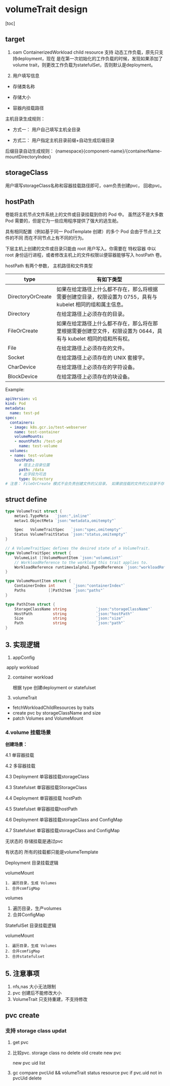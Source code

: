 # volumeTrait design

[toc]

## target

1. oam ContainerizedWorkload child resource 支持 动态工作负载，原先只支持deployment，现在 是在第一次初始化的工作负载的时候，发现如果添加了 volume
   trait，则更改工作负载为statefulSet，否则默认是deployment。

2. 用户填写信息

- 存储类名称

- 存储大小

- 容器内挂载路径

  

主机目录生成规则： 

- 方式一： 用户自己填写主机全目录

- 方式二： 用户指定主机目录前缀+自动生成后缀目录



后缀目录自动生成规则： {namespace}{component-name}/{containerName-mountDirectoryIndex}





## storageClass

用户填写storageClass名称和容器挂载路径即可，oam负责创建pvc， 回收pvc。



## hostPath

卷能将主机节点文件系统上的文件或目录挂载到你的 Pod 中。 虽然这不是大多数 Pod 需要的，但是它为一些应用程序提供了强大的逃生舱。

具有相同配置（例如基于同一 PodTemplate 创建）的多个 Pod 会由于节点上文件的不同 而在不同节点上有不同的行为。

下层主机上创建的文件或目录只能由 root 用户写入。你需要在 特权容器 中以 root 身份运行进程，或者修改主机上的文件权限以便容器能够写入 hostPath 卷。

hostPath 有两个参数， 主机路径和文件类型

|type |有如下类型|
|--------|--------|
|DirectoryOrCreate|    如果在给定路径上什么都不存在，那么将根据需要创建空目录，权限设置为 0755，具有与 kubelet 相同的组和属主信息。|
|Directory|    在给定路径上必须存在的目录。|
|FileOrCreate|    如果在给定路径上什么都不存在，那么将在那里根据需要创建空文件，权限设置为 0644，具有与 kubelet 相同的组和所有权。|
|File    |在给定路径上必须存在的文件。|
|Socket|    在给定路径上必须存在的 UNIX 套接字。|
|CharDevice    |在给定路径上必须存在的字符设备。|
|BlockDevice    |在给定路径上必须存在的块设备。|

Example:

```yaml
apiVersion: v1
kind: Pod
metadata:
  name: test-pd
spec:
  containers:
  - image: k8s.gcr.io/test-webserver
    name: test-container
    volumeMounts:
    - mountPath: /test-pd
      name: test-volume
  volumes:
  - name: test-volume
    hostPath:
      # 宿主上目录位置
      path: /data
      # 此字段为可选
      type: Directory
# 注意： FileOrCreate 模式不会负责创建文件的父目录。 如果欲挂载的文件的父目录不存在，Pod 启动会失败。 为了确保这种模式能够工作，可以尝试把文件和它对应的目录分开挂载，如 FileOrCreate 配置 所示。
```



## struct define

```go
type VolumeTrait struct {
	metav1.TypeMeta   `json:",inline"`
	metav1.ObjectMeta `json:"metadata,omitempty"`

	Spec   VolumeTraitSpec   `json:"spec,omitempty"`
	Status VolumeTraitStatus `json:"status,omitempty"`
}

// A VolumeTraitSpec defines the desired state of a VolumeTrait.
type VolumeTraitSpec struct {
	VolumeList []VolumeMountItem `json:"volumeList"`
	// WorkloadReference to the workload this trait applies to.
	WorkloadReference runtimev1alpha1.TypedReference `json:"workloadRef"`
}

type VolumeMountItem struct {
	ContainerIndex int        `json:"containerIndex"`
	Paths          []PathItem `json:"paths"`
}

type PathItem struct {
	StorageClassName string             `json:"storageClassName"`
	HostPath         string             `json:"hostPath"`
	Size             string             `json:"size"`
	Path             string             `json:"path"`
}
```



## 3. 实现逻辑

1. appConfig 

​		apply workload

2. container workload

   根据 type 创建deployment or statefulset
2. volumeTrait
- fetchWorkloadChildResources by traits 
- create pvc by storageClassName and size 
- patch Volumes and VolumeMount



### 4.volume 挂载场景

**创建场景：**

4.1 单容器挂载

4.2 多容器挂载

4.3 Deployment 单容器挂载storageClass

4.3 Statefulset 单容器挂载StorageClass

4.4 Deployment 单容器挂载 hostPath

4.5 Statefulset 单容器挂载hostPath

4.6 Deployment 单容器挂载storageClass and ConfigMap

4.7 Statefulset 单容器挂载storageClass and ConfigMap



无状态的 存储挂载是通过pvc

有状态的 所有的挂载都只能是volumeTemplate



Deployment 目录挂载逻辑 

volumeMount

	1. 遍历目录，生成 Volumes
	1. 合并comfigMap

volumes

1. 遍历目录，生产volumes
2. 合并ConfigMap



StatefulSet 目录挂载逻辑

volumeMount

 	1. 遍历目录，生成 Volumes
 	2. 合并comfigMap
 	3. 合并statefulset





## 5. 注意事项

1. nfs,nas 大小无法限制
2. pvc 创建后不能修改大小
3. VolumeTrait 只支持重建，不支持修改
   



## pvc create

### 支持 storage class updat
1. get pvc

   

2. 比较pvc. storage class
   no delete old
   create new pvc
   
   new pvc uid list
   
   
   
3. gc
   compare pvcUid && volumeTrait status resource  pvc
   if pvc.uid not in pvcUid
        delete
